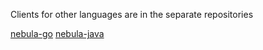 Clients for other languages are in the separate repositories

[nebula-go](https://github.com/vesoft-inc/nebula-go)
[nebula-java](https://github.com/vesoft-inc/nebula-java)

